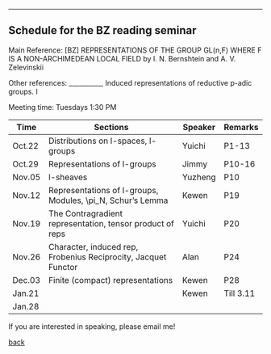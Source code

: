 <!-- Google tag (gtag.js) -->
<script async src="https://www.googletagmanager.com/gtag/js?id=G-35H7SH613P"></script>
<script>
  window.dataLayer = window.dataLayer || [];
  function gtag(){dataLayer.push(arguments);}
  gtag('js', new Date());

  gtag('config', 'G-35H7SH613P');
</script>
---

## Schedule for the BZ reading seminar

Main Reference: [BZ] REPRESENTATIONS OF THE GROUP GL(n,F) WHERE F IS A NON-ARCHIMEDEAN LOCAL FIELD by I. N. Bernshtein and A. V. Zelevinskii

Other references: __________, Induced representations of reductive p-adic groups. I

Meeting time: Tuesdays 1:30 PM

| Time | Sections | Speaker | Remarks |
| ------------- | ------------- |------------| -----------|
| Oct.22  | Distributions on l-spaces, l-groups | Yuichi | P1-13|
| Oct.29  | Representations of l-groups | Jimmy | P10-16|
| Nov.05  |  l-sheaves | Yuzheng | P10|
| Nov.12  | Representations of l-groups, Modules, \pi_N, Schur’s Lemma | Kewen | P19 |
| Nov.19  | The Contragradient representation, tensor product of reps | Yuichi | P20 |
| Nov.26  | Character, induced rep, Frobenius Reciprocity, Jacquet Functor | Alan | P24 |
| Dec.03  | Finite (compact) representations | Kewen | P28 |
| Jan.21  |  | Kewen | Till 3.11 |
| Jan.28  |  | | |

If you are interested in speaking, please email me!

[back](./)
